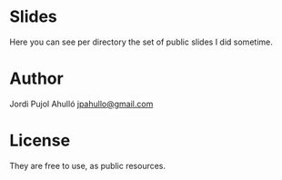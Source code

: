 # Slides

Here you can see per directory the set of public slides I did sometime.

# Author

Jordi Pujol Ahulló <jpahullo@gmail.com>

# License

They are free to use, as public resources.

